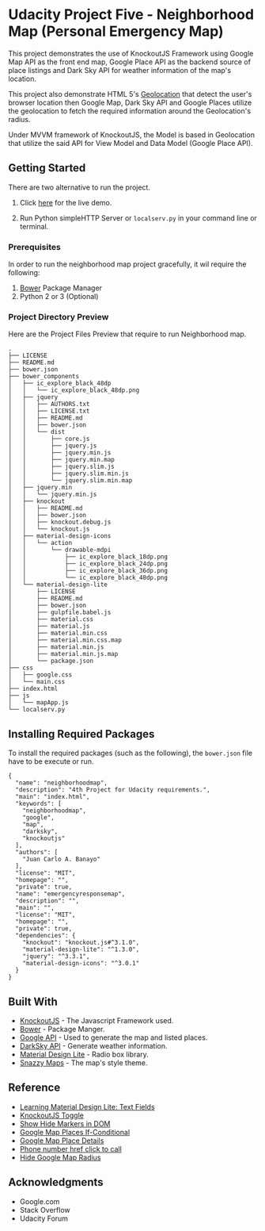 # Udacity Project Five - Neighborhood Map (Personal Emergency Map)

This project demonstrates the use of KnockoutJS Framework using Google Map API as the front end map, Google Place API as the backend source of place listings and Dark Sky API for weather information of the map's location.

This project also demonstrate HTML 5's [Geolocation](https://developers.google.com/maps/documentation/javascript/examples/map-geolocation) that detect the user's browser location then Google Map, Dark Sky API and Google Places utilize the geolocation to fetch the required information around the Geolocation's radius.

Under MVVM framework of KnockoutJS, the Model is based in Geolocation that utilize the said API for View Model and Data Model (Google Place API).

## Getting Started

There are two alternative to run the project.

1. Click [here](https://johncban.github.io/Sandbox/) for the live demo.

2. Run Python simpleHTTP Server or ```localserv.py``` in your command line or terminal.

### Prerequisites

In order to run the neighborhood map project gracefully, it wil require the following:


1. [Bower](https://bower.io/) Package Manager
2. Python 2 or 3 (Optional)


### Project Directory Preview

Here are the Project Files Preview that require to run Neighborhood map.

```
.
├── LICENSE
├── README.md
├── bower.json
├── bower_components
│   ├── ic_explore_black_48dp
│   │   └── ic_explore_black_48dp.png
│   ├── jquery
│   │   ├── AUTHORS.txt
│   │   ├── LICENSE.txt
│   │   ├── README.md
│   │   ├── bower.json
│   │   └── dist
│   │       ├── core.js
│   │       ├── jquery.js
│   │       ├── jquery.min.js
│   │       ├── jquery.min.map
│   │       ├── jquery.slim.js
│   │       ├── jquery.slim.min.js
│   │       └── jquery.slim.min.map
│   ├── jquery.min
│   │   └── jquery.min.js
│   ├── knockout
│   │   ├── README.md
│   │   ├── bower.json
│   │   ├── knockout.debug.js
│   │   └── knockout.js
│   ├── material-design-icons
│   │   └── action
│   │       └── drawable-mdpi
│   │           ├── ic_explore_black_18dp.png
│   │           ├── ic_explore_black_24dp.png
│   │           ├── ic_explore_black_36dp.png
│   │           └── ic_explore_black_48dp.png
│   └── material-design-lite
│       ├── LICENSE
│       ├── README.md
│       ├── bower.json
│       ├── gulpfile.babel.js
│       ├── material.css
│       ├── material.js
│       ├── material.min.css
│       ├── material.min.css.map
│       ├── material.min.js
│       ├── material.min.js.map
│       └── package.json
├── css
│   ├── google.css
│   └── main.css
├── index.html
├── js
│   └── mapApp.js
└── localserv.py
```




## Installing Required Packages

To install the required packages (such as the following), the ```bower.json``` file have to be execute or run.
```
{
  "name": "neighborhoodmap",
  "description": "4th Project for Udacity requirements.",
  "main": "index.html",
  "keywords": [
    "neighborhoodmap",
    "google",
    "map",
    "darksky",
    "knockoutjs"
  ],
  "authors": [
    "Juan Carlo A. Banayo"
  ],
  "license": "MIT",
  "homepage": "",
  "private": true,
  "name": "emergencyresponsemap",
  "description": "",
  "main": "",
  "license": "MIT",
  "homepage": "",
  "private": true,
  "dependencies": {
    "knockout": "knockout.js#^3.1.0",
    "material-design-lite": "^1.3.0",
    "jquery": "^3.3.1",
    "material-design-icons": "^3.0.1"
  }
}
```


## Built With

* [KnockoutJS](http://knockoutjs.com/) - The Javascript Framework used.
* [Bower](https://bower.io/) - Package Manger.
* [Google API](https://developers.google.com/maps/documentation/) - Used to generate the map and listed places.
* [DarkSky API](https://darksky.net/dev) - Generate weather information.
* [Material Design Lite](https://getmdl.io/) - Radio box library.
* [Snazzy Maps](https://snazzymaps.com/) - The map's style theme.


## Reference

* [Learning Material Design Lite: Text Fields](https://webdesign.tutsplus.com/tutorials/learning-material-design-lite-text-fields--cms-24614)
* [KnockoutJS Toggle](http://jsfiddle.net/FgVxY/672/)
* [Show Hide Markers in DOM](https://stackoverflow.com/questions/24844915/google-maps-marker-show-hide)
* [Google Map Places If-Conditional](https://stackoverflow.com/questions/37214504/how-to-test-for-google-maps-place-type-with-if-conditional)
* [Google Map Place Details](https://developers.google.com/maps/documentation/javascript/examples/place-details)
* [Phone number href click to call](https://developers.google.com/web/fundamentals/native-hardware/click-to-call/)
* [Hide Google Map Radius](https://stackoverflow.com/questions/8260029/how-to-remove-circle-from-google-maps-v3)


## Acknowledgments

* Google.com 
* Stack Overflow
* Udacity Forum
